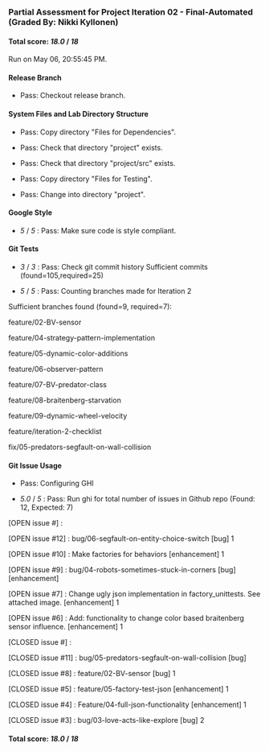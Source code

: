 ### Partial Assessment for Project Iteration 02 - Final-Automated (Graded By: Nikki Kyllonen)

#### Total score: _18.0_ / _18_

Run on May 06, 20:55:45 PM.


#### Release Branch

+ Pass: Checkout release branch.




#### System Files and Lab Directory Structure

+ Pass: Copy directory "Files for Dependencies".



+ Pass: Check that directory "project" exists.

+ Pass: Check that directory "project/src" exists.

+ Pass: Copy directory "Files for Testing".



+ Pass: Change into directory "project".


#### Google Style

+  _5_ / _5_ : Pass: Make sure code is style compliant.




#### Git Tests

+  _3_ / _3_ : Pass: Check git commit history
Sufficient commits (found=105,required=25)

+  _5_ / _5_ : Pass: Counting branches made for Iteration 2

Sufficient branches found (found=9, required=7):

feature/02-BV-sensor

feature/04-strategy-pattern-implementation

feature/05-dynamic-color-additions

feature/06-observer-pattern

feature/07-BV-predator-class

feature/08-braitenberg-starvation

feature/09-dynamic-wheel-velocity

feature/iteration-2-checklist

fix/05-predators-segfault-on-wall-collision


#### Git Issue Usage

+ Pass: Configuring GHI

+  _5.0_ / _5_ : Pass: Run ghi for total number of issues in Github repo (Found: 12, Expected: 7) 

 [OPEN issue #] : 

[OPEN issue #12] :  bug/06-segfault-on-entity-choice-switch [bug] 1

[OPEN issue #10] :  Make factories for behaviors  [enhancement] 1

[OPEN issue #9] :  bug/04-robots-sometimes-stuck-in-corners [bug] [enhancement]

[OPEN issue #7] :  Change ugly json implementation in factory_unittests. See attached image. [enhancement] 1

[OPEN issue #6] :  Add: functionality to change color based braitenberg sensor influence. [enhancement] 1

[CLOSED issue #] : 

[CLOSED issue #11] :  bug/05-predators-segfault-on-wall-collision [bug]

[CLOSED issue #8] :  feature/02-BV-sensor [bug] 1

[CLOSED issue #5] :  feature/05-factory-test-json [enhancement] 1

[CLOSED issue #4] :  Feature/04-full-json-functionality [enhancement] 1

[CLOSED issue #3] :  bug/03-love-acts-like-explore [bug] 2

 



#### Total score: _18.0_ / _18_

